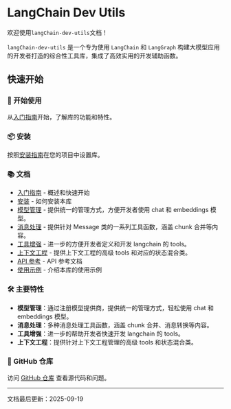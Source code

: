 # LangChain Dev Utils

欢迎使用`langChain-dev-utils`文档！

`langChain-dev-utils` 是一个专为使用 `LangChain` 和 `LangGraph` 构建大模型应用的开发者打造的综合性工具库，集成了高效实用的开发辅助函数。

## 快速开始

### 🚀 开始使用

从[入门指南](./getting-started.md)开始，了解库的功能和特性。

### 📦 安装

按照[安装指南](./installation.md)在您的项目中设置库。

### 📚 文档

- [入门指南](./getting-started.md) - 概述和快速开始
- [安装](./installation.md) - 如何安装本库
- [模型管理](./model-management.md) - 提供统一的管理方式，方便开发者使用 chat 和 embeddings 模型。
- [消息处理](./message-processing.md) - 提供针对 Message 类的一系列工具函数，涵盖 chunk 合并等内容。
- [工具增强](./tool-enhancement.md) - 进一步的方便开发者定义和开发 langchain 的 tools。
- [上下文工程](./context-engineering.md) - 提供上下文工程的高级 tools 和对应的状态混合类。
- [API 参考](./api-reference.md) - API 参考文档
- [使用示例](./example.md) - 介绍本库的使用示例

### 🛠️ 主要特性

- **模型管理**：通过注册模型提供商，提供统一的管理方式，轻松使用 chat 和 embeddings 模型。
- **消息处理**：多种消息处理工具函数，涵盖 chunk 合并、消息转换等内容。
- **工具增强**：进一步的帮助开发者快速开发 langchain 的 tools。
- **上下文工程**：提供针对上下文工程管理的高级 tools 和状态混合类。

### 📖 GitHub 仓库

访问 [GitHub 仓库](https://github.com/TBice123123/langchain-dev-utils) 查看源代码和问题。

---

文档最后更新：2025-09-19

